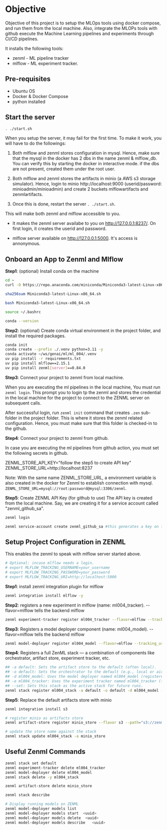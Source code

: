 # Objective
Objective of this project is to setup the MLOps tools using docker compose, and run them from the local machine. Also, integrate the MLOPs tools with github execute the Machine Learning pipelines and experiments through CI/CD pipelines.

It installs the following tools:
- zenml - ML pipeline tracker
- mlflow - ML experiment tracker.

## Pre-requisites
- Ubuntu OS
- Docker & Docker Compose
- python installed

## Start the server
```bash
. ./start.sh
```
When you setup the server, it may fail for the first time. To make it work, you will have to do the followings:

1. Both mlflow and zenml stores configuration in mysql. Hence, make sure that the mysql in the docker has 2 dbs in the name zenml & mlflow_db. You can verify this by starting the docker in interactive mode. if the dbs are not present, created them under the root user.

2. Both mlflow and zenml stores the artifacts in minio (a AWS s3 storage simulator). Hence, login to minio http://localhost:9000 (userid/password: minioadmin/minioadmin) and create 2 buckets mlflowartifacts and zenmlartifacts.

3. Once this is done, restart the server `. ./start.sh`.

This will make both zenml and mlflow accessible to you.

*   It makes the zenml server availabe to you on http://127.0.0.1:8237/. On first login, it creates the userid and password.

*   mlflow server available on http://127.0.0.1:5000. It's access is annonymous.


## Onboard an App to Zenml and Mlflow

**Step1**: (optional) Install conda on the machine
```bash
cd ~
curl -O https://repo.anaconda.com/miniconda/Miniconda3-latest-Linux-x86_64.sh

sha256sum Miniconda3-latest-Linux-x86_64.sh

bash Miniconda3-latest-Linux-x86_64.sh

source ~/.bashrc

conda --version
```

**Step2**: (optional) Create conda virtual environment in the project folder, and install the required packages.
```bash
conda init
conda create --prefix ./.venv python=3.11 -y
conda activate ~/ws/genai/ml/ml_004/.venv
uv pip install -r requirements.txt
uv pip install mlflow==2.15.1
uv pip install zenml[server]==0.84.0
```

**Step3**: Connect your project to zenml from local machine. 

When you are executing the ml pipelines in the local machine, You must run `zenml login`. This prompt you to login tp the zenml and stores the credential in the local machine for the project to connect to the ZENML server on subsequent calls.

After successful login, run `zenml init` command that creates `.zen` sub-folder in the project folder. This is where it stores the zenml related configuration. Hence, you must make sure that this folder is checked-in to the github.

**Step4**: Connect your project to zenml from github.

In case you are executing the ml pipelines from github action, you must set the following secrets in github. 

ZENML_STORE_API_KEY="follow the step5 to create API key"
ZENML_STORE_URL=http://localhost:8237

Note: With the same name ZENML_STORE_URL, a environment variable is also created in the docker for Zenml to establish connection with mysql. `ZENML_STORE_URL=mysql://root:password@mysql:3306/zenml`.

**Step5**: Create ZENML API Key (for github to use)
The API key is created from the local machine. Say, we are creating it for a service account called "zenml_github_sa".
```bash
zenml login

zenml service-account create zenml_github_sa #this generates a key on the command prompt. 
```

## Setup Project Configuration in ZENML
This enables the zenml to speak with mlflow server started above.
```bash
# Optional: incase mlflow needs a login. 
# export MLFLOW_TRACKING_USERNAME=your_username
# export MLFLOW_TRACKING_PASSWORD=your_password
# export MLFLOW_TRACKING_URI=http://localhost:5000
```

**Step1**: install zenml integration plugin for mlflow

```bash
zenml integration install mlflow -y
```

**Step2**: registers a new experiment in mlflow (name: ml004_tracker). --flavor=mlflow tells the backend mlflow
```bash
zenml experiment-tracker register ml004_tracker --flavor=mlflow --tracking_uri=http://localhost:5000  --tracking_token="dummy_token" 
```

**Step3**: Registers a model deployer component (name: ml004_model). --flavor=mlflow tells the backend mlflow

```bash
zenml model-deployer register ml004_model --flavor=mlflow --tracking_uri=http://localhost:5000  --tracking_token="dummy_token" 
```

**Step4**: Registers a full ZenML stack — a combination of components like orchestrator, artifact store, experiment tracker, etc. 

```bash
## -a default: Sets the artifact store to the default (often local).
## -o default: Sets the orchestrator to the default (e.g., local or airflow).
## -d ml004_model: Uses the model deployer named ml004_model (registered in step 3).
## -e ml004_tracker: Uses the experiment tracker named ml004_tracker (from step 2).
## --set: Sets this stack as the active stack for future runs.
zenml stack register ml004_stack -a default -o default -d ml004_model -e ml004_tracker --set
```

**Step5**: Replace the default artifacts store with minio
```bash
zenml integration install s3

# register minio as artifacts store
zenml artifact-store register minio_store --flavor s3 --path="s3://zenmlartifacts" --endpoint_url="http://localhost:9000" --access_key="minioadmin" --secret_key="minioadmin"

# update the store name against the stack
zenml stack update ml004_stack -a minio_store 
```

## Useful Zenml Commands

```bash
zenml stack set default
zenml experiment-tracker delete ml004_tracker
zenml model-deployer delete ml004_model
zenml stack delete -y ml004_stack

zenml artifact-store delete minio_store

zenml stack describe

# Display running models on ZENML
zenml model-deployer models list
zenml model-deployer models start  <uuid>
zenml model-deployer models delete  <uuid>
zenml model-deployer models describe   <uuid>

```
